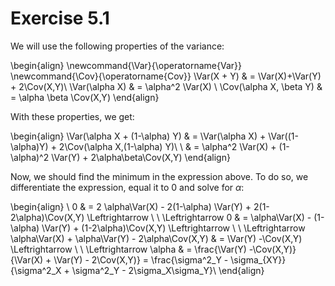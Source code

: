 
# Exercise 5.1

We will use the following properties of the variance:
    

\begin{align}
\newcommand{\Var}{\operatorname{Var}}
\newcommand{\Cov}{\operatorname{Cov}}
\Var(X + Y)    & = \Var(X)+\Var(Y) + 2\Cov(X,Y)\\
\Var(\alpha X) & = \alpha^2 \Var(X) \\
\Cov(\alpha X, \beta Y) & = \alpha \beta \Cov(X,Y)
\end{align}

With these properties, we get:

\begin{align}
\Var(\alpha X + (1-\alpha) Y) & = \Var(\alpha X)   + \Var((1-\alpha)Y)    + 2\Cov(\alpha X,(1-\alpha) Y)\\
\                             & = \alpha^2 \Var(X) + (1-\alpha)^2 \Var(Y) + 2\alpha\beta\Cov(X,Y)
\end{align}

Now, we should find the minimum in the expression above. To do so, we differentiate the expression, equal it to 0 and solve for $\alpha$:

\begin{align}
\  0 & = 2 \alpha\Var(X) - 2(1-\alpha) \Var(Y)  + 2(1-2\alpha)\Cov(X,Y) \Leftrightarrow \\
\ \Leftrightarrow   0 & = \alpha\Var(X) - (1-\alpha) \Var(Y)  + (1-2\alpha)\Cov(X,Y) \Leftrightarrow \\
\ \Leftrightarrow   \alpha\Var(X) + \alpha\Var(Y) - 2\alpha\Cov(X,Y) & =  \Var(Y)  -\Cov(X,Y) \Leftrightarrow \\
\ \Leftrightarrow   \alpha & =  \frac{\Var(Y)  -\Cov(X,Y)}{\Var(X) + \Var(Y) - 2\Cov(X,Y)} = \frac{\sigma^2_Y - \sigma_{XY}}{\sigma^2_X + \sigma^2_Y - 2\sigma_X\sigma_Y}\\
\end{align}
